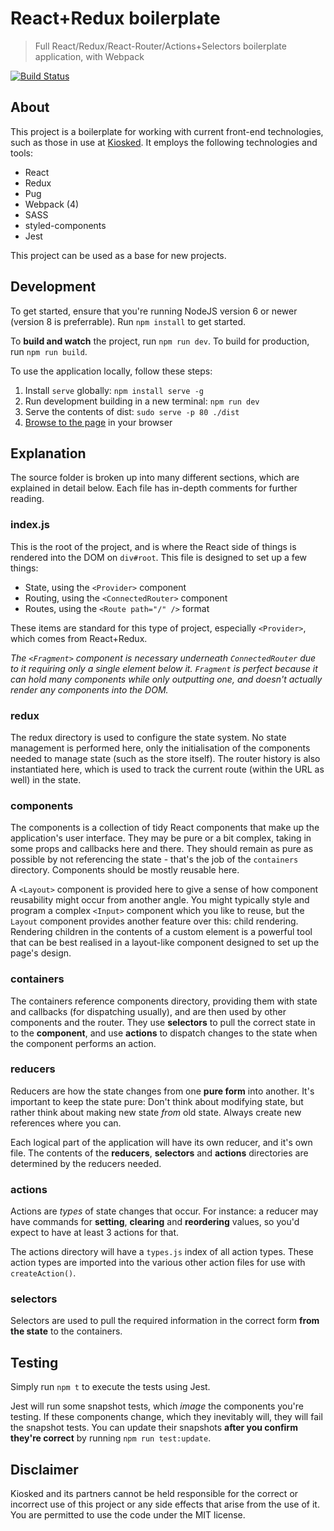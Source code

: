 # React+Redux boilerplate
> Full React/Redux/React-Router/Actions+Selectors boilerplate application, with Webpack

[![Build Status](https://travis-ci.org/Kiosked/react-redux-boilerplate.svg?branch=master)](https://travis-ci.org/Kiosked/react-redux-boilerplate)

## About
This project is a boilerplate for working with current front-end technologies, such as those in use at [Kiosked](http://www.kiosked.com/). It employs the following technologies and tools:

 * React
 * Redux
 * Pug
 * Webpack (4)
 * SASS
 * styled-components
 * Jest

This project can be used as a base for new projects.

## Development
To get started, ensure that you're running NodeJS version 6 or newer (version 8 is preferrable). Run `npm install` to get started.

To **build and watch** the project, run `npm run dev`. To build for production, run `npm run build`.

To use the application locally, follow these steps:

 1. Install `serve` globally: `npm install serve -g`
 2. Run development building in a new terminal: `npm run dev`
 3. Serve the contents of dist: `sudo serve -p 80 ./dist`
 4. [Browse to the page](http://localhost/) in your browser

## Explanation
The source folder is broken up into many different sections, which are explained in detail below. Each file has in-depth comments for further reading.

### index.js
This is the root of the project, and is where the React side of things is rendered into the DOM on `div#root`. This file is designed to set up a few things:

 * State, using the `<Provider>` component
 * Routing, using the `<ConnectedRouter>` component
 * Routes, using the `<Route path="/" />` format

These items are standard for this type of project, especially `<Provider>`, which comes from React+Redux.

_The `<Fragment>` component is necessary underneath `ConnectedRouter` due to it requiring only a single element below it. `Fragment` is perfect because it can hold many components while only outputting one, and doesn't actually render any components into the DOM._

### redux
The redux directory is used to configure the state system. No state management is performed here, only the initialisation of the components needed to manage state (such as the store itself). The router history is also instantiated here, which is used to track the current route (within the URL as well) in the state.

### components
The components is a collection of tidy React components that make up the application's user interface. They may be pure or a bit complex, taking in some props and callbacks here and there. They should remain as pure as possible by not referencing the state - that's the job of the `containers` directory. Components should be mostly reusable here.

A `<Layout>` component is provided here to give a sense of how component reusability might occur from another angle. You might typically style and program a complex `<Input>` component which you like to reuse, but the `Layout` component provides another feature over this: child rendering. Rendering children in the contents of a custom element is a powerful tool that can be best realised in a layout-like component designed to set up the page's design.

### containers
The containers reference components directory, providing them with state and callbacks (for dispatching usually), and are then used by other components and the router. They use **selectors** to pull the correct state in to the **component**, and use **actions** to dispatch changes to the state when the component performs an action.

### reducers
Reducers are how the state changes from one **pure form** into another. It's important to keep the state pure: Don't think about modifying state, but rather think about making new state _from_ old state. Always create new references where you can.

Each logical part of the application will have its own reducer, and it's own file. The contents of the **reducers**, **selectors** and **actions** directories are determined by the reducers needed.

### actions
Actions are _types_ of state changes that occur. For instance: a reducer may have commands for **setting**, **clearing** and **reordering** values, so you'd expect to have at least 3 actions for that.

The actions directory will have a `types.js` index of all action types. These action types are imported into the various other action files for use with `createAction()`.

### selectors
Selectors are used to pull the required information in the correct form **from the state** to the containers.


## Testing
Simply run `npm t` to execute the tests using Jest.

Jest will run some snapshot tests, which _image_ the components you're testing. If these components change, which they inevitably will, they will fail the snapshot tests. You can update their snapshots **after you confirm they're correct** by running `npm run test:update`.

## Disclaimer
Kiosked and its partners cannot be held responsible for the correct or incorrect use of this project or any side effects that arise from the use of it. You are permitted to use the code under the MIT license.
